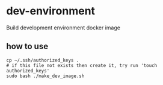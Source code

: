 # dev-environment
Build development environment docker image

## how to use
```
cp ~/.ssh/authorized_keys .
# if this file not exists then create it, try run 'touch authorized_keys'
sudo bash ./make_dev_image.sh
```

